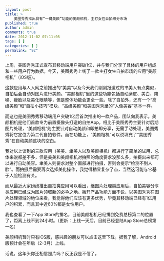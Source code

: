 ```yaml
---
layout: post
title: >
    美图秀秀推出具有“一键美颜”功能的美颜相机，主打女性自拍细分市场
published: true
author: admin
comments: true
date: 2012-11-02 07:11:08
tags: [ ]
categories: [ ]
permalink: "92"
---
```


  
上周，美图秀秀正式宣布其移动端用户突破1亿，并与我们分享了具体的用户组成和一些用户行为数据。今天，美图秀秀上线了一款主打女生自拍市场的应用“美颜相机”（iOS版）。

这款应用与人人网之前推出的“美美”以及今天我们刚刚报道过的聿美人有点类似，自拍后会自动对图片进行美颜。“美颜相机”里的这些功能包括自动磨皮、美白、降噪、瘦脸以及美化眼睛等，但是整体功能会更全一些。除了自拍外，还有一个“高级美颜”和“自拍小技巧”模块，“高级美颜”和美图秀秀里的“人像美容”基本一样。

而这也是美图秀秀移动端用户突破1亿后首次推出的一款产品，团队向我表示，美颜相机是他们首款专为前置摄像头打造的自拍App。相比于美图秀秀主要针对后期图片处理，“美颜相机”则主要针对自动美颜和即拍即分享，无需手动处理，美图秀秀将它定位为第二代自拍软件。而在功能上，“美颜相机”可以说填充了“美图秀秀”在自动美颜这块的空白。

我对以上谈到的三款应用（美美、聿美人以及美颜相机）都进行了简单的试用，总体来说都差不多，但是美美和美颜相机对拍照的角度要求没那么多，拍摄出来都可以进行自动美容。聿美人则要求对整个面部进行拍摄，否则会提示“检测不到人脸”。而拍摄后需要再次选择美化操作，我觉得稍显复杂了点，当然这可能与它基于人脸检测有关。

而从最近大家纷纷推出自拍类应用可以看出，继图片处理类应用后，自拍美容分享类应用已经成为图片领域新的必争之地。撇开产品功能方面不说，以美图秀秀在图片处理领域的地位来看，我觉得他们应该有更多优势，毕竟其移动端已经有1亿用户的积累，而且其中近60%都是女性用户。

我也查看了一下App Store的排名，目前美颜相机已经排到免费总榜第二的位置了，距离上线不到24小时。（更新：上线一天后，目前已经登陆App Store总榜第一名）

美颜相机暂时只有iOS版，感兴趣的朋友可以点击这里下载。据我了解，Android版预计会在年后（2-3月）上线。

话说，这年头你还相信照片吗？反正我是不信了。